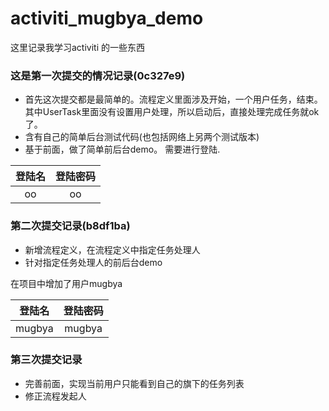 activiti_mugbya_demo
====================

这里记录我学习activiti 的一些东西

### 这是第一次提交的情况记录(0c327e9)  

- 首先这次提交都是最简单的。流程定义里面涉及开始，一个用户任务，结束。其中UserTask里面没有设置用户处理，所以启动后，直接处理完成任务就ok了。
- 含有自己的简单后台测试代码(也包括网络上另两个测试版本)
- 基于前面，做了简单前后台demo。 需要进行登陆.

 
|登陆名| 登陆密码 |
|:-----:|:-------:|
|  oo   |   oo    |

 
### 第二次提交记录(b8df1ba)

- 新增流程定义，在流程定义中指定任务处理人
- 针对指定任务处理人的前后台demo

在项目中增加了用户mugbya 


|登陆名| 登陆密码 |
|:-----:|:-------:|
|  mugbya |   mugbya  |


### 第三次提交记录

- 完善前面，实现当前用户只能看到自己的旗下的任务列表
- 修正流程发起人


